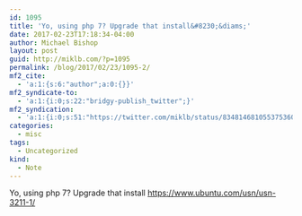 ```yaml
---
id: 1095
title: 'Yo, using php 7? Upgrade that install&#8230;&diams;'
date: 2017-02-23T17:18:34-04:00
author: Michael Bishop
layout: post
guid: http://miklb.com/?p=1095
permalink: /blog/2017/02/23/1095-2/
mf2_cite:
  - 'a:1:{s:6:"author";a:0:{}}'
mf2_syndicate-to:
  - 'a:1:{i:0;s:22:"bridgy-publish_twitter";}'
mf2_syndication:
  - 'a:1:{i:0;s:51:"https://twitter.com/miklb/status/834814681055375360";}'
categories:
  - misc
tags:
  - Uncategorized
kind:
  - Note
---
```

Yo, using php 7? Upgrade that install <https://www.ubuntu.com/usn/usn-3211-1/>